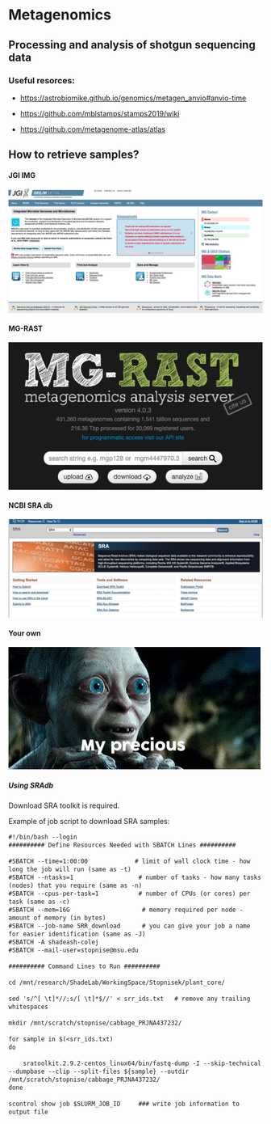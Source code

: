 # Metagenomics
## Processing and analysis of shotgun sequencing data

### Useful resorces:

- https://astrobiomike.github.io/genomics/metagen_anvio#anvio-time

- https://github.com/mblstamps/stamps2019/wiki

- https://github.com/metagenome-atlas/atlas


## How to retrieve samples?

#### JGI IMG
![jgi image](jgi.png)

#### MG-RAST
![mgrast image](mgrast.png)

#### NCBI SRA db
![ncbisra image](ncbisra.png)

#### Your own
![precious image](precious.png)

##### Using SRAdb
Download SRA toolkit is required.

Example of job script to download SRA samples:
```
#!/bin/bash --login
########## Define Resources Needed with SBATCH Lines ##########
 
#SBATCH --time=1:00:00             # limit of wall clock time - how long the job will run (same as -t)
#SBATCH --ntasks=1                  # number of tasks - how many tasks (nodes) that you require (same as -n)
#SBATCH --cpus-per-task=1           # number of CPUs (or cores) per task (same as -c)
#SBATCH --mem=16G                    # memory required per node - amount of memory (in bytes)
#SBATCH --job-name SRR_download      # you can give your job a name for easier identification (same as -J)
#SBATCH -A shadeash-colej
#SBATCH --mail-user=stopnise@msu.edu
 
########## Command Lines to Run ##########

cd /mnt/research/ShadeLab/WorkingSpace/Stopnisek/plant_core/                  
 
sed 's/^[ \t]*//;s/[ \t]*$//' < srr_ids.txt   # remove any trailing whitespaces

mkdir /mnt/scratch/stopnise/cabbage_PRJNA437232/

for sample in $(<srr_ids.txt)
do
	
	sratoolkit.2.9.2-centos_linux64/bin/fastq-dump -I --skip-technical --dumpbase --clip --split-files ${sample} --outdir /mnt/scratch/stopnise/cabbage_PRJNA437232/
done
 
scontrol show job $SLURM_JOB_ID     ### write job information to output file
```


